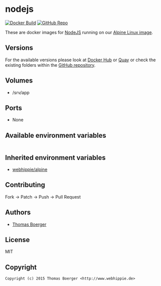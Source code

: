 # nodejs

[![Docker Build](https://github.com/dockhippie/nodejs/actions/workflows/docker.yml/badge.svg)](https://github.com/dockhippie/nodejs/actions/workflows/docker.yml) [![GitHub Repo](https://img.shields.io/badge/github-repo-yellowgreen)](https://github.com/dockhippie/nodejs)

These are docker images for [NodeJS][upstream] running on our
[Alpine Linux image][parent].

## Versions

For the available versions please look at [Docker Hub][dockerhub] or
[Quay][quayio] or check the existing folders within the
[GitHub repository][github].

## Volumes

*  /srv/app

## Ports

*  None

## Available environment variables

```console

```

## Inherited environment variables

*  [webhippie/alpine](https://github.com/dockhippie/alpine#available-environment-variables)

## Contributing

Fork -> Patch -> Push -> Pull Request

## Authors

*  [Thomas Boerger](https://github.com/tboerger)

## License

MIT

## Copyright

```console
Copyright (c) 2015 Thomas Boerger <http://www.webhippie.de>
```

[upstream]: https://nodejs.org
[parent]: https://github.com/dockhippie/alpine
[dockerhub]: https://hub.docker.com/r/webhippie/nodejs/tags
[quayio]: https://quay.io/repository/webhippie/nodejs?tab=tags
[github]: https://github.com/dockhippie/nodejs
